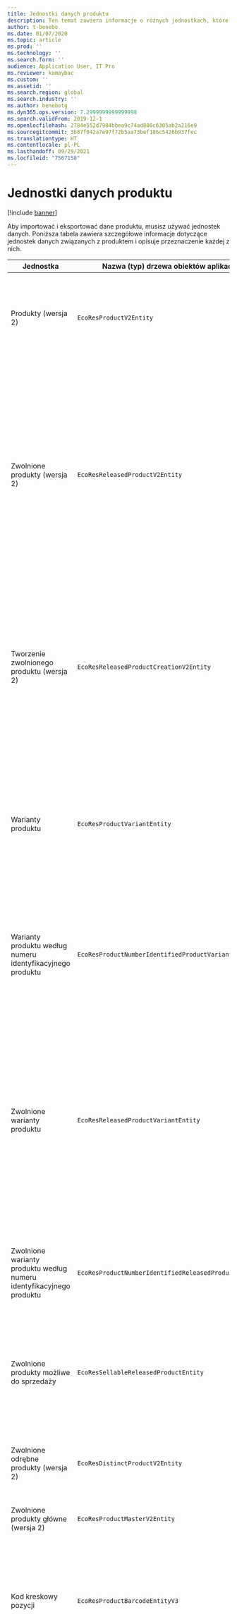 ```yaml
---
title: Jednostki danych produktu
description: Ten temat zawiera informacje o różnych jednostkach, które mogą być używane do importowania i eksportowania danych produktu.
author: t-benebo
ms.date: 01/07/2020
ms.topic: article
ms.prod: ''
ms.technology: ''
ms.search.form: ''
audience: Application User, IT Pro
ms.reviewer: kamaybac
ms.custom: ''
ms.assetid: ''
ms.search.region: global
ms.search.industry: ''
ms.author: benebotg
ms.dyn365.ops.version: 7.2999999999999998
ms.search.validFrom: 2019-12-1
ms.openlocfilehash: 2784e552d7984bbea9c74ad800c6305ab2a216e9
ms.sourcegitcommit: 3b87f042a7e97f72b5aa73bef186c5426b937fec
ms.translationtype: HT
ms.contentlocale: pl-PL
ms.lasthandoff: 09/29/2021
ms.locfileid: "7567158"
---
```

# <a name="product-data-entities"></a>Jednostki danych produktu

[!include [banner](../includes/banner.md)]

Aby importować i eksportować dane produktu, musisz używać jednostek danych. Poniższa tabela zawiera szczegółowe informacje dotyczące jednostek danych związanych z produktem i opisuje przeznaczenie każdej z nich.

| Jednostka | Nazwa (typ) drzewa obiektów aplikacji (AOT) | Notatki |
|--------|-------------------------------------------|-------|
| Produkty (wersja 2) | `EcoResProductV2Entity` | Ta jednostka jest używana do importowania i eksportowania produktów udostępnionych: odrębnych produktów i produktów głównych. Pozwala na aktualizacje. Nie obsługuje operacji SQL opartych na zestawie. Jest włączona dla protokołu Open Data Protocol (OData). |
| Zwolnione produkty (wersja 2) | `EcoResReleasedProductV2Entity` | Ta jednostka jest używana do importowania i eksportowania zwolnionych produktów udostępnionych: odrębnych produktów i produktów głównych. Pozwala na aktualizacje. Wymaga, aby udostępniony produkt został już utworzony. Po zaimportowaniu nowego zwolnionego produktu następuje zwolnienie produktu udostępnionego. Istnieją również oddzielne jednostki, które mogą być używane do importowania i eksportowania zwolnionych produktów głównych oraz zwolnionych odrębnych wariantów. Ta jednostka nie obsługuje operacji SQL na podstawie zestawu ani operacji usuwania. Jest włączona dla protokołu OData. |
| Tworzenie zwolnionego produktu (wersja 2) | `EcoResReleasedProductCreationV2Entity` | Ta jednostka jest używana do importowania produktów udostępnionych i produktów zwolnionych w jednym kroku. Mimo że obsługuje ona operacje eksportu, to użycie nie jest zalecane, ponieważ celem jednostki jest tworzenie produktu. Nie obsługuje aktualizacji. Obsługuje ograniczony zestaw pól (pola, które są dostępne w oknie dialogowym tworzenia produktu). Nie obsługuje operacji SQL opartych na zestawie. Nie jest ujawniana za pośrednictwem protokołu OData. |
| Warianty produktu | `EcoResProductVariantEntity` | Ta jednostka jest używana do importowania i eksportowania udostępnionych wariantów produktu. Pozwala na aktualizacje. Wymaga, aby wartości wymiarów zostały już utworzone. Kluczem integracji jest produkt główny oraz wymiary produktu. Ta jednostka nie obsługuje operacji SQL opartych na zestawie. Jest włączona dla protokołu OData. Obsługuje operacje usuwania. Nie można jej rozszerzyć przez dodanie nowych wymiarów produktu. |
| Warianty produktu według numeru identyfikacyjnego produktu | `EcoResProductNumberIdentifiedProductVariantEntity` | Ta jednostka jest używana do importowania i eksportowania udostępnionych wariantów produktu. Pozwala na aktualizacje. Wymaga, aby wartości wymiarów zostały już utworzone. Kluczem integracji jest numer produktu (a klucz integracji dla jednostki **Warianty produktu** jest produkt główny plus wymiary produktu). |
| Zwolnione warianty produktu | `EcoResReleasedProductVariantEntity` | Ta jednostka jest używana do importowania i eksportowania zwolnionych wariantów produktu. Pozwala na aktualizacje. Wymaga, aby udostępnione warianty produktu zostały już utworzone. Po zaimportowaniu nowego zwolnionego wariantu produktu następuje zwolnienie udostępnionego wariantu produktu. Ta jednostka nie obsługuje operacji SQL opartych na zestawie. Jest włączona dla protokołu OData. Mimo że obsługuje operacje usuwania, to użycie obecnie powoduje uszkodzenie danych z powodu usterki bieżącej platformy. Tej jednostki nie można rozszerzyć przez dodanie nowych wymiarów produktu. |
| Zwolnione warianty produktu według numeru identyfikacyjnego produktu | `EcoResProductNumberIdentifiedReleasedProductVariantEntity` | Ta jednostka przypomina jednostkę **Zwolnione warianty produktu**, ale kluczem integracji jest numer produktu, a nie produkt główny plus wymiary produktu. Można ją rozszerzyć przez dodanie nowych wymiarów produktu. |
| Zwolnione produkty możliwe do sprzedaży | `EcoResSellableReleasedProductEntity` | Ta jednostka jest używana do eksportowania tylko produktów, które można sprzedać. Produkty możliwe do sprzedaży to takie, które zawierają informacje wymagane w celu użycia w zamówieniu sprzedaży. Te same reguły mają zastosowanie podczas weryfikowania produktu przy użyciu funkcji **weryfikacji** na stronie **Zwolnione produkty**. |
| Zwolnione odrębne produkty (wersja 2) | `EcoResDistinctProductV2Entity` | Ta jednostka jest używana do eksportowania odrębnych produktów. Te odrębne produkty mogą być produktami, produktami podtypu i wariantami produktu. |
| Zwolnione produkty główne (wersja 2) | `EcoResProductMasterV2Entity` | Ta jednostka jest używana do importowania i eksportowania produktów głównych. Nie jest on włączona na potrzeby zarządzania danymi. |
| Kod kreskowy pozycji | `EcoResProductBarcodeEntityV3` | Ta jednostka jest używana do eksportowania produktów i kodów kreskowych. Ta jednostka nie zezwala na śledzenie zmian, aktualizowanie ani usuwanie. Aby można było skorzystać z funkcji śledzenia zmian, aktualizacji lub usuwania w postaci kodów kreskowych, należy skorzystać z **jednostki skojarzenie pozycja-kod kreskowy**. |
| Skojarzenie pozycja-kod kreskowy | `EcoResProductBarcodeAssociationEntity` | Ta jednostka jest używana do eksportowania produktów i kodów kreskowych. Umożliwia to śledzenie zmian, aktualizowanie i usuwanie. Aby można było skorzystać z tej jednostki, *udoskonalenia elementu funkcja — kod kreskowy* musi być włączony w module [Zarządzanie funkcjami ](../../fin-ops-core/fin-ops/get-started/feature-management/feature-management-overview.md). Jest to klucz jednostki `AssociationID`, który tworzy skojarzenie między kodem kreskowym a produktem. Aby można było dodać obsługę tego klucza, w momencie włączenia funkcji tabela `InventitemBarcodeAssociation` zostanie wypełniona dla istniejących kodów kreskowych towaru. Tabela jest wypełniana przy użyciu zadania wsadowego, a tabela kodów kreskowych zawiera dużą liczbę rekordów, co może zająć dużo czasu na wykonanie zadania wsadowego. Dlatego zalecamy zaplanowanie włączenia tej funkcji (i uruchomienie zadania wsadowego) w czasie odpowiadającym harmonogramowi biznesowemu. |
| Stany cyklu życia produktu | `EcoResProductLifecycleSateEntity` | Ta jednostka jest używana do importowania i eksportowania różnych stanów cyklu życia produktu, które można przypisać do produktu. |

> [!NOTE]
> Jednostki danych **Zwolnione produkty (wersja 2)** można używać do importowania produktów do systemu tylko wtedy, gdy udostępniony produkt został już utworzony. W przeciwnym razie, aby zaimportować produkty do systemu, należy użyć jednostki **Tworzenie produktu**.


[!INCLUDE[footer-include](../../includes/footer-banner.md)]